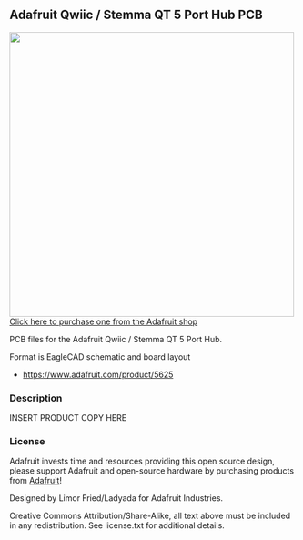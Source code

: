 ## Adafruit Qwiic / Stemma QT 5 Port Hub PCB

<a href="http://www.adafruit.com/products/5625"><img src="assets/5625.jpg?raw=true" width="500px"><br/>
Click here to purchase one from the Adafruit shop</a>

PCB files for the Adafruit Qwiic / Stemma QT 5 Port Hub. 

Format is EagleCAD schematic and board layout
* https://www.adafruit.com/product/5625

### Description

INSERT PRODUCT COPY HERE

### License

Adafruit invests time and resources providing this open source design, please support Adafruit and open-source hardware by purchasing products from [Adafruit](https://www.adafruit.com)!

Designed by Limor Fried/Ladyada for Adafruit Industries.

Creative Commons Attribution/Share-Alike, all text above must be included in any redistribution. 
See license.txt for additional details.
